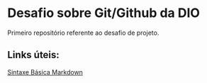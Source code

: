 # Desafio sobre Git/Github da DIO
Primeiro repositório referente ao desafio de projeto.

## Links úteis:
[Sintaxe Básica Markdown](https://www.markdownguide.org/basic-syntax/)
